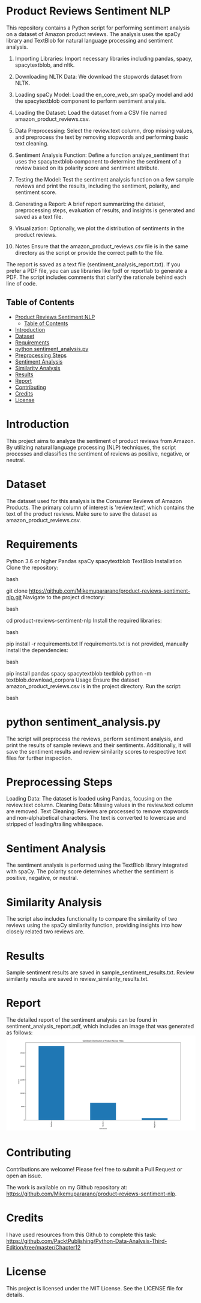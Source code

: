# Product Reviews Sentiment NLP
This repository contains a Python script for performing sentiment analysis on a dataset of Amazon product reviews. The analysis uses the spaCy library and TextBlob for natural language processing and sentiment analysis.

1. Importing Libraries:
Import necessary libraries including pandas, spacy, spacytextblob, and nltk.

2. Downloading NLTK Data:
 We download the stopwords dataset from NLTK.

3. Loading spaCy Model: 
Load the en_core_web_sm spaCy model and add the spacytextblob component to perform sentiment analysis.

4. Loading the Dataset: 
Load the dataset from a CSV file named amazon_product_reviews.csv.

5. Data Preprocessing: 
Select the review.text column, drop missing values, and preprocess the text by removing stopwords and performing basic text cleaning.

6. Sentiment Analysis Function: 
Define a function analyze_sentiment that uses the spacytextblob component to determine the sentiment of a review based on its polarity score and sentiment attribute.

7. Testing the Model:
 Test the sentiment analysis function on a few sample reviews and print the results, including the sentiment, polarity, and sentiment score.

8. Generating a Report: 
A brief report summarizing the dataset, preprocessing steps, evaluation of results, and insights is generated and saved as a text file.

9. Visualization: 
Optionally, we plot the distribution of sentiments in the product reviews.

10. Notes
Ensure that the amazon_product_reviews.csv file is in the same directory as the script or provide the correct path to the file.

The report is saved as a text file (sentiment_analysis_report.txt). If you prefer a PDF file, you can use libraries like fpdf or reportlab to generate a PDF.
The script includes comments that clarify the rationale behind each line of code.

## Table of Contents

- [Product Reviews Sentiment NLP](#product-reviews-sentiment-nlp)
  - [Table of Contents](#table-of-contents)
- [Introduction](#introduction)
- [Dataset](#dataset)
- [Requirements](#requirements)
- [python sentiment\_analysis.py](#python-sentiment_analysispy)
- [Preprocessing Steps](#preprocessing-steps)
- [Sentiment Analysis](#sentiment-analysis)
- [Similarity Analysis](#similarity-analysis)
- [Results](#results)
- [Report](#report)
- [Contributing](#contributing)
- [Credits](#credits)
- [License](#license)

# Introduction
This project aims to analyze the sentiment of product reviews from Amazon. By utilizing natural language processing (NLP) techniques, the script processes and classifies the sentiment of reviews as positive, negative, or neutral.

# Dataset
The dataset used for this analysis is the Consumer Reviews of Amazon Products. The primary column of interest is 'review.text', which contains the text of the product reviews. Make sure to save the dataset as amazon_product_reviews.csv.

# Requirements
Python 3.6 or higher
Pandas
spaCy
spacytextblob
TextBlob
Installation
Clone the repository:

bash

git clone https://github.com/Mikemupararano/product-reviews-sentiment-nlp.git
Navigate to the project directory:

bash

cd product-reviews-sentiment-nlp
Install the required libraries:

bash

pip install -r requirements.txt
If requirements.txt is not provided, manually install the dependencies:

bash

pip install pandas spacy spacytextblob textblob
python -m textblob.download_corpora
Usage
Ensure the dataset amazon_product_reviews.csv is in the project directory.
Run the script:

bash

# python sentiment_analysis.py
The script will preprocess the reviews, perform sentiment analysis, and print the results of sample reviews and their sentiments. Additionally, it will save the sentiment results and review similarity scores to respective text files for further inspection.

# Preprocessing Steps
Loading Data: The dataset is loaded using Pandas, focusing on the review.text column.
Cleaning Data: Missing values in the review.text column are removed.
Text Cleaning: Reviews are processed to remove stopwords and non-alphabetical characters. The text is converted to lowercase and stripped of leading/trailing whitespace.

# Sentiment Analysis
The sentiment analysis is performed using the TextBlob library integrated with spaCy. The polarity score determines whether the sentiment is positive, negative, or neutral.

# Similarity Analysis
The script also includes functionality to compare the similarity of two reviews using the spaCy similarity function, providing insights into how closely related two reviews are.

# Results
Sample sentiment results are saved in sample_sentiment_results.txt.
Review similarity results are saved in review_similarity_results.txt.

# Report
The detailed report of the sentiment analysis can be found in sentiment_analysis_report.pdf, which includes an image that was generated as follows:
![Sentiment analysis chart:](./sentiment-dist.png)

# Contributing

Contributions are welcome! Please feel free to submit a Pull Request or open an issue.

The work is available on my Github repository at: https://github.com/Mikemupararano/product-reviews-sentiment-nlp.

# Credits
I have used resources from this Github to complete this task:
https://github.com/PacktPublishing/Python-Data-Analysis-Third-Edition/tree/master/Chapter12
# License
This project is licensed under the MIT License. See the LICENSE file for details.
